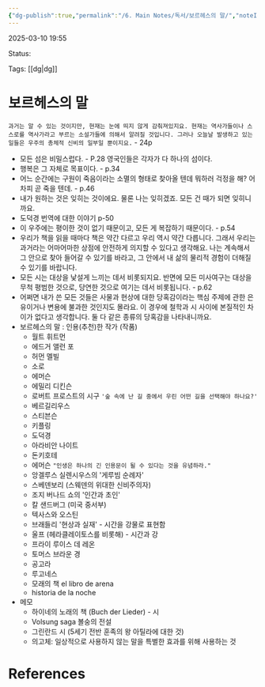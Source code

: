 ```yaml
---
{"dg-publish":true,"permalink":"/6. Main Notes/독서/보르헤스의 말/","noteIcon":null}
---
```



2025-03-10 19:55

Status: 

Tags: [[dg\|dg]] 

# 보르헤스의 말
``과거는 알 수 있는 것이지만, 현재는 눈에 띄지 않게 감춰져있지요. 현재는 역사가들이나 스스로를 역사가라고 부르는 소설가들에 의해서 알려질 것입니다. 그러나 오늘날 발생하고 있는 일들은 우주의 총체적 신비의 일부일 뿐이지요.`` - 24p
- 모든 섬은 비밀스럽다. - P.28 영국인들은 각자가 다 하나의 섬이다.
- 행복은 그 자체로 목표이다. - p.34
- 어느 순간에는 구원이 죽음이라는 소멸의 형태로 찾아올 텐데 뭐하러 걱정을 해? 어차피 곧 죽을 텐데. - p.46
- 내가 원하는 것은 잊히는 것이에요. 물론 나는 잊히겠죠. 모든 건 때가 되면 잊히니까요.
- 도덕경 번역에 대한 이야기 p-50 
- 이 우주에는 평이한 것이 없기 때문이고, 모든 게 복잡하기 때문이다. - p.54
- 우리가 책을 읽을 때마다 책은 약간 다르고 우리 역시 약간 다릅니다. 그래서 우리는 과거라는 어마어마한 상점에 안전하게 의지할 수 있다고 생각해요. 나는 계속해서 그 안으로 찾아 들어갈 수 있기를 바라고, 그 안에서 내 삶의 물리적 경험이 더해질 수 있기를 바랍니다.
- 모든 시는 대상을 낯설게 느끼는 데서 비롯되지요. 반면에 모든 미사여구는 대상을 무척 평범한 것으로, 당연한 것으로 여기는 데서 비롯됩니다. - p.62
- 어쩌면 내가 쓴 모든 것들은 사물과 현상에 대한 당혹감이라는 핵심 주제에 관한 은유이거나 변용에 불과한 것인지도 몰라요. 이 경우에 철학과 시 사이에 본질적인 차이가 없다고 생각합니다. 둘 다 같은 종류의 당혹감을 나타내니까요.
- 보르헤스의 말 : 인용(추천)한 작가 (작품)
	- 월트 휘트먼
	- 에드거 앨런 포
	- 허먼 멜빌
	- 소로
	- 에머슨
	- 에밀리 디킨슨
	- 로버트 프로스트의 시구 ``'숲 속에 난 길 중에서 우린 어떤 길을 선택해야 하나요?'`` 
	- 베르길리우스
	- 스티븐슨
	- 키플링
	- 도덕경
	- 아라비안 나이트
	- 돈키호테
	- 에머슨 ``"인생은 하나의 긴 인용문이 될 수 있다는 것을 유념하라."`` 
	- 앙겔루스 실렌시우스의 '게루빔 순례자'
	- 스베덴보리 (스웨덴의 위대한 신비주의자)
	- 조지 버나드 쇼의 '인간과 초인' 
	- 칼 샌드버그 (미국 중서부)
	- 텍사스와 오스틴
	- 브래들리 '현상과 실재' - 시간을 강물로 표현함
	- 울프 (헤라클레이토스를 비롯해) - 시간과 강
	- 프라이 루이스 데 레온
	- 토머스 브라운 경
	- 공고라
	- 루고네스
	- 모래의 책 el libro de arena
	- historia de la noche
- 메모
	- 하이네의 노래의 책 (Buch der Lieder) - 시
	- Volsung saga 볼숭의 전설
	- 그린란드 시 (5세기 전반 훈족의 왕 아틸라에 대한 것)
	- 의고체: 일상적으로 사용하지 않는 말을 특별한 효과를 위해 사용하는 것

# References
